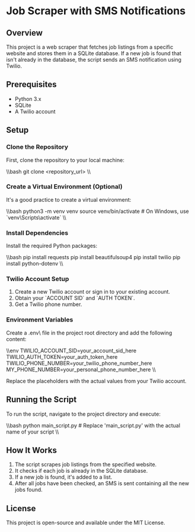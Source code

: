 # Job Scraper with SMS Notifications

## Overview

This project is a web scraper that fetches job listings from a specific website and stores them in a SQLite database. If a new job is found that isn't already in the database, the script sends an SMS notification using Twilio.

## Prerequisites

- Python 3.x
- SQLite
- A Twilio account

## Setup

### Clone the Repository

First, clone the repository to your local machine:

\\\bash
git clone <repository_url>
\\\

### Create a Virtual Environment (Optional)

It's a good practice to create a virtual environment:

\\\bash
python3 -m venv venv
source venv/bin/activate  # On Windows, use \`venv\\Scripts\\activate\`
\\\

### Install Dependencies

Install the required Python packages:

\\\bash
pip install requests
pip install beautifulsoup4
pip install twilio
pip install python-dotenv
\\\

### Twilio Account Setup

1. Create a new Twilio account or sign in to your existing account.
2. Obtain your \`ACCOUNT SID\` and \`AUTH TOKEN\`.
3. Get a Twilio phone number.

### Environment Variables

Create a \.env\ file in the project root directory and add the following content:

\\\env
TWILIO_ACCOUNT_SID=your_account_sid_here
TWILIO_AUTH_TOKEN=your_auth_token_here
TWILIO_PHONE_NUMBER=your_twilio_phone_number_here
MY_PHONE_NUMBER=your_personal_phone_number_here
\\\

Replace the placeholders with the actual values from your Twilio account.

## Running the Script

To run the script, navigate to the project directory and execute:

\\\bash
python main_script.py  # Replace 'main_script.py' with the actual name of your script
\\\

## How It Works

1. The script scrapes job listings from the specified website.
2. It checks if each job is already in the SQLite database.
3. If a new job is found, it's added to a list.
4. After all jobs have been checked, an SMS is sent containing all the new jobs found.

## License

This project is open-source and available under the MIT License.
